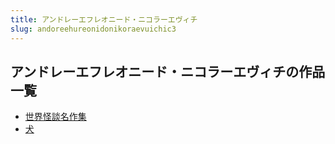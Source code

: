 ```yaml
---
title: アンドレーエフレオニード・ニコラーエヴィチ
slug: andoreehureonidonikoraevuichic3
---
```


## アンドレーエフレオニード・ニコラーエヴィチの作品一覧

- [世界怪談名作集](shijieguaitanmi-dff)
- [犬](quannn-d7a)

